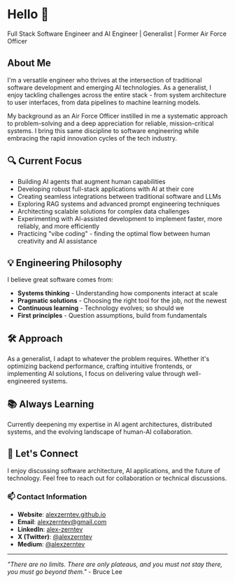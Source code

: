 # Hello 👋

Full Stack Software Engineer and AI Engineer | Generalist | Former Air Force Officer

## About Me

I'm a versatile engineer who thrives at the intersection of traditional software development and emerging AI technologies. As a generalist, I enjoy tackling challenges across the entire stack - from system architecture to user interfaces, from data pipelines to machine learning models.

My background as an Air Force Officer instilled in me a systematic approach to problem-solving and a deep appreciation for reliable, mission-critical systems. I bring this same discipline to software engineering while embracing the rapid innovation cycles of the tech industry.

## 🔍 Current Focus

- Building AI agents that augment human capabilities
- Developing robust full-stack applications with AI at their core
- Creating seamless integrations between traditional software and LLMs
- Exploring RAG systems and advanced prompt engineering techniques
- Architecting scalable solutions for complex data challenges
- Experimenting with AI-assisted development to implement faster, more reliably, and more efficiently
- Practicing "vibe coding" - finding the optimal flow between human creativity and AI assistance

## 💡 Engineering Philosophy

I believe great software comes from:
- **Systems thinking** - Understanding how components interact at scale
- **Pragmatic solutions** - Choosing the right tool for the job, not the newest
- **Continuous learning** - Technology evolves; so should we
- **First principles** - Question assumptions, build from fundamentals

## 🛠️ Approach

As a generalist, I adapt to whatever the problem requires. Whether it's optimizing backend performance, crafting intuitive frontends, or implementing AI solutions, I focus on delivering value through well-engineered systems.

## 📚 Always Learning

Currently deepening my expertise in AI agent architectures, distributed systems, and the evolving landscape of human-AI collaboration.

## 💬 Let's Connect

I enjoy discussing software architecture, AI applications, and the future of technology. Feel free to reach out for collaboration or technical discussions.

### 📫 Contact Information

- **Website**: [alexzerntev.github.io](https://alexzerntev.github.io)
- **Email**: alexzerntev@gmail.com
- **LinkedIn**: [alex-zerntev](https://www.linkedin.com/in/alex-zerntev-839415127)
- **X (Twitter)**: [@alexzerntev](https://x.com/alexzerntev)
- **Medium**: [@alexzerntev](https://medium.com/@alexzerntev)

---

*"There are no limits. There are only plateaus, and you must not stay there, you must go beyond them."* - Bruce Lee
